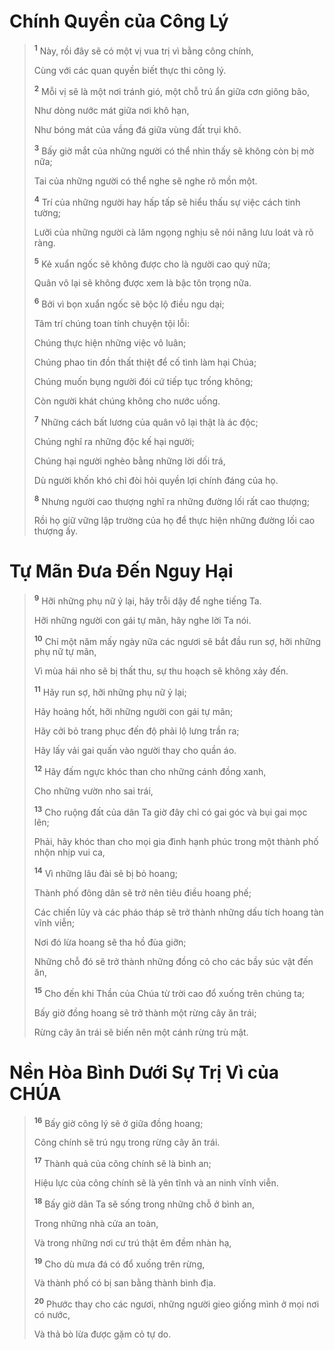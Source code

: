 # Chính Quyền của Công Lý

> <sup><b>1</b></sup> Này, rồi đây sẽ có một vị vua trị vì bằng công chính,
> 
> Cùng với các quan quyền biết thực thi công lý.
> 
> <sup><b>2</b></sup> Mỗi vị sẽ là một nơi tránh gió, một chỗ trú ẩn giữa cơn giông bão,
> 
> Như dòng nước mát giữa nơi khô hạn,
> 
> Như bóng mát của vầng đá giữa vùng đất trụi khô.
> 
> <sup><b>3</b></sup> Bấy giờ mắt của những người có thể nhìn thấy sẽ không còn bị mờ nữa;
> 
> Tai của những người có thể nghe sẽ nghe rõ mồn một.
> 
> <sup><b>4</b></sup> Trí của những người hay hấp tấp sẽ hiểu thấu sự việc cách tinh tường;
> 
> Lưỡi của những người cà lăm ngọng nghịu sẽ nói năng lưu loát và rõ ràng.
> 
> <sup><b>5</b></sup> Kẻ xuẩn ngốc sẽ không được cho là người cao quý nữa;
> 
> Quân vô lại sẽ không được xem là bậc tôn trọng nữa.
> 
> <sup><b>6</b></sup> Bởi vì bọn xuẩn ngốc sẽ bộc lộ điều ngu dại;
> 
> Tâm trí chúng toan tính chuyện tội lỗi:
> 
> Chúng thực hiện những việc vô luân;
> 
> Chúng phao tin đồn thất thiệt để cố tình làm hại Chúa;
> 
> Chúng muốn bụng người đói cứ tiếp tục trống không;
> 
> Còn người khát chúng không cho nước uống.
> 
> <sup><b>7</b></sup> Những cách bất lương của quân vô lại thật là ác độc;
> 
> Chúng nghĩ ra những độc kế hại người;
> 
> Chúng hại người nghèo bằng những lời dối trá,
> 
> Dù người khốn khó chỉ đòi hỏi quyền lợi chính đáng của họ.
> 
> <sup><b>8</b></sup> Nhưng người cao thượng nghĩ ra những đường lối rất cao thượng;
> 
> Rồi họ giữ vững lập trường của họ để thực hiện những đường lối cao thượng ấy.

# Tự Mãn Ðưa Ðến Nguy Hại

> <sup><b>9</b></sup> Hỡi những phụ nữ ỷ lại, hãy trỗi dậy để nghe tiếng Ta.
> 
> Hỡi những người con gái tự mãn, hãy nghe lời Ta nói.
> 
> <sup><b>10</b></sup> Chỉ một năm mấy ngày nữa các ngươi sẽ bắt đầu run sợ, hỡi những phụ nữ tự mãn,
> 
> Vì mùa hái nho sẽ bị thất thu, sự thu hoạch sẽ không xảy đến.
> 
> <sup><b>11</b></sup> Hãy run sợ, hỡi những phụ nữ ỷ lại;
> 
> Hãy hoảng hốt, hỡi những người con gái tự mãn;
> 
> Hãy cởi bỏ trang phục đến độ phải lộ lưng trần ra;
> 
> Hãy lấy vải gai quấn vào người thay cho quần áo.
>
> <sup><b>12</b></sup> Hãy đấm ngực khóc than cho những cánh đồng xanh,
> 
> Cho những vườn nho sai trái,
> 
> <sup><b>13</b></sup> Cho ruộng đất của dân Ta giờ đây chỉ có gai góc và bụi gai mọc lên;
> 
> Phải, hãy khóc than cho mọi gia đình hạnh phúc trong một thành phố nhộn nhịp vui ca,
> 
> <sup><b>14</b></sup> Vì những lâu đài sẽ bị bỏ hoang;
> 
> Thành phố đông dân sẽ trở nên tiêu điều hoang phế;
> 
> Các chiến lũy và các pháo tháp sẽ trở thành những dấu tích hoang tàn vĩnh viễn;
> 
> Nơi đó lừa hoang sẽ tha hồ đùa giỡn;
> 
> Những chỗ đó sẽ trở thành những đồng cỏ cho các bầy súc vật đến ăn,
> 
> <sup><b>15</b></sup> Cho đến khi Thần của Chúa từ trời cao đổ xuống trên chúng ta;
> 
> Bấy giờ đồng hoang sẽ trở thành một rừng cây ăn trái;
> 
> Rừng cây ăn trái sẽ biến nên một cánh rừng trù mật.

# Nền Hòa Bình Dưới Sự Trị Vì của CHÚA

> <sup><b>16</b></sup> Bấy giờ công lý sẽ ở giữa đồng hoang;
> 
> Công chính sẽ trú ngụ trong rừng cây ăn trái.
> 
> <sup><b>17</b></sup> Thành quả của công chính sẽ là bình an;
> 
> Hiệu lực của công chính sẽ là yên tĩnh và an ninh vĩnh viễn.
> 
> <sup><b>18</b></sup> Bấy giờ dân Ta sẽ sống trong những chỗ ở bình an,
> 
> Trong những nhà cửa an toàn,
> 
> Và trong những nơi cư trú thật êm đềm nhàn hạ,
> 
> <sup><b>19</b></sup> Cho dù mưa đá có đổ xuống trên rừng,
> 
> Và thành phố có bị san bằng thành bình địa.
>
> <sup><b>20</b></sup> Phước thay cho các ngươi, những người gieo giống mình ở mọi nơi có nước,
> 
> Và thả bò lừa được gặm cỏ tự do.